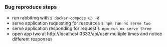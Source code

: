 ### Bug reproduce steps
* run rabbitmq with `$ docker-compose up -d `
* serve application requesting for resources `$ npm run nx serve two`
* serve application responding for request `$ npm run nx serve three`
* open app two at http://localhost:3333/api/user multiple times and notice different responses
